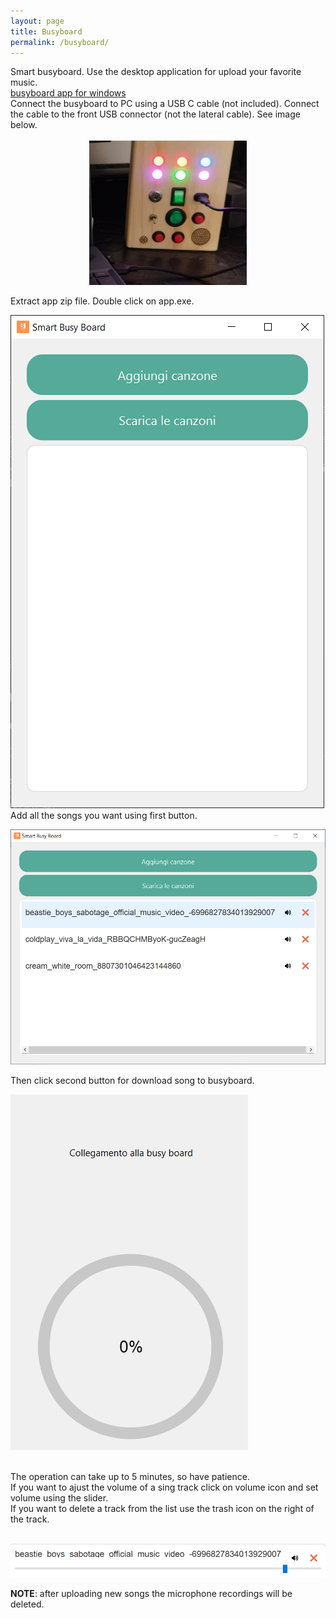 ```yaml
---
layout: page
title: Busyboard
permalink: /busyboard/
---
```

Smart busyboard. Use the desktop application for upload your favorite music.<br>
[busyboard app for windows](https://drive.google.com/file/d/14bz8HStMlPCVWNiUCOe4ULoi5ooQp4IR/view?usp=drive_link) <br>
Connect the busyboard to PC using a USB C cable (not included). Connect the cable to the front USB connector (not the lateral cable). See image below. <br> <br>
<img src="/media/pc bb usb c.jpg" alt="drawing" width="50%" style="display:block;margin-left:auto;margin-right:auto;"/>
<br>
Extract app zip file. Double click on app.exe.<br>

![busyboard app main view](/media/app_mainview.PNG)
 <br>
Add all the songs you want using first button. <br>

![busyboard app song list](/media/app_songs_list.PNG)

Then click second button for download song to busyboard.<br>

![busyboard app song list](/media/download_0perc.PNG)

<br>
The operation can take up to 5 minutes, so have patience.
<br>
If you want to ajust the volume of a sing track click on volume icon and set volume using the slider. <br>
If you want to delete a track from the list use the trash icon on the right of the track.
<br><br>

![busyboard app song list](/media/volume_delete.PNG)
<br>

**NOTE**: after uploading new songs the microphone recordings will be deleted.


